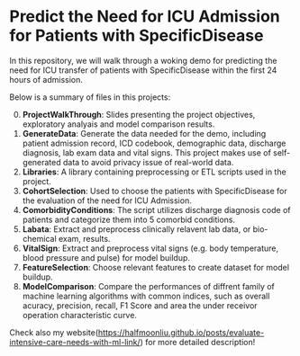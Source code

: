 # Predict the Need for ICU Admission for Patients with SpecificDisease

In this repository, we will walk through a woking demo for predicting the need for ICU transfer of patients with SpecificDisease within the first 24 hours of admission.

Below is a summary of files in this projects:

0. __**ProjectWalkThrough**__: Slides presenting the project objectives, exploratory analyais and model comparison results.
1. __**GenerateData**__: Generate the data needed for the demo, including patient admission record, ICD codebook, demographic data, discharge diagnosis, lab exam data and vital signs.                          This project makes use of self-generated data to avoid privacy issue of real-world data.
2. __**Libraries**__: A library containing preprocessing or ETL scripts used in the project.
3. __**CohortSelection**__: Used to choose the patients with SpecificDisease for the evaluation of the need for ICU Admission.
4. __**ComorbidityConditions**__: The script utilizes discharge diagnosis code of patients and categorize them into 5 comorbid conditions.
5. __**Labata**__: Extract and preprocess clinically relavent lab data, or bio-chemical exam, results.
6. __**VitalSign**__: Extract and preprocess vital signs (e.g. body temperature, blood pressure and pulse) for model buildup.
7. __**FeatureSelection**__: Choose relevant features to create dataset for model buildup.
8. __**ModelComparison**__: Compare the performances of diffrent family of machine learning algorithms with common indices, such as overall acuracy, precision, recall, F1 Score and area the under receivor operation characteristic curve.

 Check also my website(https://halfmoonliu.github.io/posts/evaluate-intensive-care-needs-with-ml-link/) for more detailed description!
